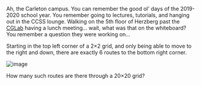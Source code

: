 Ah, the Carleton campus. You can remember the good ol' days of the 2019-2020 school year. You remember going to lectures, tutorials, and hanging out in the CCSS lounge. Walking on the 5th floor of Herzberg past the <a href="http://cglab.ca/">CGLab</a> having a lunch meeting... wait, what was that on the whiteboard? You remember a question they were working on...

Starting in the top left corner of a 2×2 grid, and only being able to move to the right and down, there are exactly 6 routes to the bottom right corner.<br>

![image](https://www.google.com/url?sa=i&url=https%3A%2F%2Falphacentauri32.wordpress.com%2F2012%2F06%2F28%2Fproject-euler-problem-15-solved-with-java%2F&psig=AOvVaw35FoPBEj6Ua4B3mbkr_9tt&ust=1600859537216000&source=images&cd=vfe&ved=0CAIQjRxqFwoTCPj4vNPQ_OsCFQAAAAAdAAAAABAI)

How many such routes are there through a 20×20 grid?


